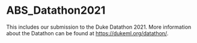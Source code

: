 # ABS_Datathon2021

This includes our submission to the Duke Datathon 2021. More information about the Datathon can be found at https://dukeml.org/datathon/. 
